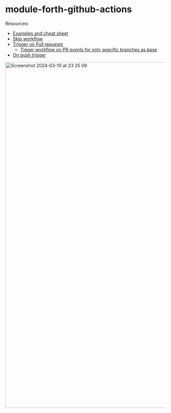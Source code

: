 # module-forth-github-actions
 
Resources:
- [Examples and cheat sheet](https://docs.github.com/en/actions/using-workflows/workflow-syntax-for-github-actions#using-activity-types)
- [Skip workflow](https://docs.github.com/en/actions/managing-workflow-runs/skipping-workflow-runs)
- [Trigger on Pull requests](https://docs.github.com/en/actions/using-workflows/events-that-trigger-workflows#pull_request)
  - [Tigger workflow on PR events for only specific branches as base](https://docs.github.com/en/actions/using-workflows/workflow-syntax-for-github-actions#onpull_requestpull_request_targetbranchesbranches-ignore)
- [On push trigger](https://docs.github.com/en/actions/using-workflows/workflow-syntax-for-github-actions#onpushbranchestagsbranches-ignoretags-ignore)

<img width="1086" alt="Screenshot 2024-03-10 at 23 25 09" src="https://github.com/kush992/module-forth-github-actions/assets/85061303/869829e7-11e4-47bb-878e-de184e94bd7d">
